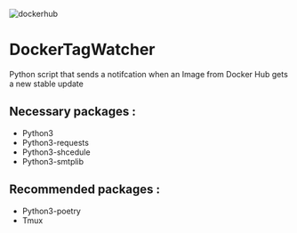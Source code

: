 ![dockerhub](https://github.com/user-attachments/assets/19b7eaaf-875e-4b63-96fd-5ee914fa54ae)


# DockerTagWatcher
Python script that sends a notifcation when an Image from Docker Hub gets a new stable update




## Necessary packages :

- Python3
- Python3-requests
- Python3-shcedule
- Python3-smtplib

## Recommended packages :

- Python3-poetry
- Tmux
